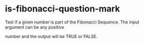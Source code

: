 is-fibonacci-question-mark
==========================

Test if a given number is part of the Fibonacci Sequence. The input argument can be any positive 

number and the output will be TRUE or FALSE.
